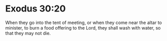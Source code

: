 # Exodus 30:20

When they go into the tent of meeting, or when they come near the altar to minister, to burn a food offering to the Lord, they shall wash with water, so that they may not die.
